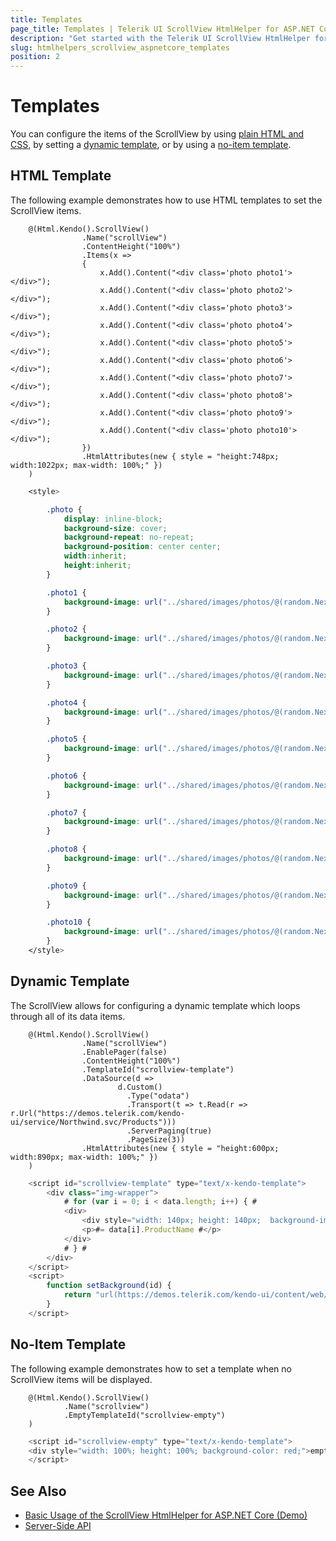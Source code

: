 ```yaml
---
title: Templates
page_title: Templates | Telerik UI ScrollView HtmlHelper for ASP.NET Core
description: "Get started with the Telerik UI ScrollView HtmlHelper for ASP.NET Core and learn how to use templates for configuring its items."
slug: htmlhelpers_scrollview_aspnetcore_templates
position: 2
---
```


# Templates

You can configure the items of the ScrollView by using [plain HTML and CSS](#html-template), by setting a [dynamic template](#dynamic-template), or by using a [no-item template](#no-item-template).

## HTML Template

The following example demonstrates how to use HTML templates to set the ScrollView items.

```Razor
    @(Html.Kendo().ScrollView()
                .Name("scrollView")
                .ContentHeight("100%")
                .Items(x =>
                {
                    x.Add().Content("<div class='photo photo1'></div>");
                    x.Add().Content("<div class='photo photo2'></div>");
                    x.Add().Content("<div class='photo photo3'></div>");
                    x.Add().Content("<div class='photo photo4'></div>");
                    x.Add().Content("<div class='photo photo5'></div>");
                    x.Add().Content("<div class='photo photo6'></div>");
                    x.Add().Content("<div class='photo photo7'></div>");
                    x.Add().Content("<div class='photo photo8'></div>");
                    x.Add().Content("<div class='photo photo9'></div>");
                    x.Add().Content("<div class='photo photo10'></div>");
                })
                .HtmlAttributes(new { style = "height:748px; width:1022px; max-width: 100%;" })
    )
```
```CSS
    <style>

        .photo {
            display: inline-block;
            background-size: cover;
            background-repeat: no-repeat;
            background-position: center center;
            width:inherit;
            height:inherit;
        }

        .photo1 {
            background-image: url("../shared/images/photos/@(random.Next(1,30)).jpg");
        }

        .photo2 {
            background-image: url("../shared/images/photos/@(random.Next(1,30)).jpg");
        }

        .photo3 {
            background-image: url("../shared/images/photos/@(random.Next(1,30)).jpg");
        }

        .photo4 {
            background-image: url("../shared/images/photos/@(random.Next(1,30)).jpg");
        }

        .photo5 {
            background-image: url("../shared/images/photos/@(random.Next(1,30)).jpg");
        }

        .photo6 {
            background-image: url("../shared/images/photos/@(random.Next(1,30)).jpg");
        }

        .photo7 {
            background-image: url("../shared/images/photos/@(random.Next(1,30)).jpg");
        }

        .photo8 {
            background-image: url("../shared/images/photos/@(random.Next(1,30)).jpg");
        }

        .photo9 {
            background-image: url("../shared/images/photos/@(random.Next(1,30)).jpg");
        }

        .photo10 {
            background-image: url("../shared/images/photos/@(random.Next(1,30)).jpg");
        }
    </style>
```

## Dynamic Template

The ScrollView allows for configuring a dynamic template which loops through all of its data items.

```Razor
    @(Html.Kendo().ScrollView()
                .Name("scrollView")
                .EnablePager(false)
                .ContentHeight("100%")
                .TemplateId("scrollview-template")
                .DataSource(d =>
                        d.Custom()
                          .Type("odata")
                          .Transport(t => t.Read(r => r.Url("https://demos.telerik.com/kendo-ui/service/Northwind.svc/Products")))
                          .ServerPaging(true)
                          .PageSize(3))
                .HtmlAttributes(new { style = "height:600px; width:890px; max-width: 100%;" })
    )
```
```JavaScript
    <script id="scrollview-template" type="text/x-kendo-template">
        <div class="img-wrapper">
            # for (var i = 0; i < data.length; i++) { #
            <div>
                <div style="width: 140px; height: 140px;  background-image: #=setBackground(data[i].ProductID)#; background-repeat:no-repeat; background-size: cover;"></div>
                <p>#= data[i].ProductName #</p>
            </div>
            # } #
        </div>
    </script>
    <script>
        function setBackground(id) {
            return "url(https://demos.telerik.com/kendo-ui/content/web/foods/" + id + ".jpg)";
        }
    </script>
```

## No-Item Template

The following example demonstrates how to set a template when no ScrollView items will be displayed.

```Razor
    @(Html.Kendo().ScrollView()
            .Name("scrollview")
            .EmptyTemplateId("scrollview-empty")
    )
```
```JavaScript
    <script id="scrollview-empty" type="text/x-kendo-template">
    <div style="width: 100%; height: 100%; background-color: red;">empty</div>
    </script>
```

## See Also

* [Basic Usage of the ScrollView HtmlHelper for ASP.NET Core (Demo)](https://demos.telerik.com/aspnet-core/scrollview/index)
* [Server-Side API](/api/scrollview)
